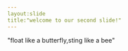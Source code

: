 ```yaml
---
layout:slide
title:"welcome to our second slide!"
---
```

"float like a butterfly,sting like a bee"
